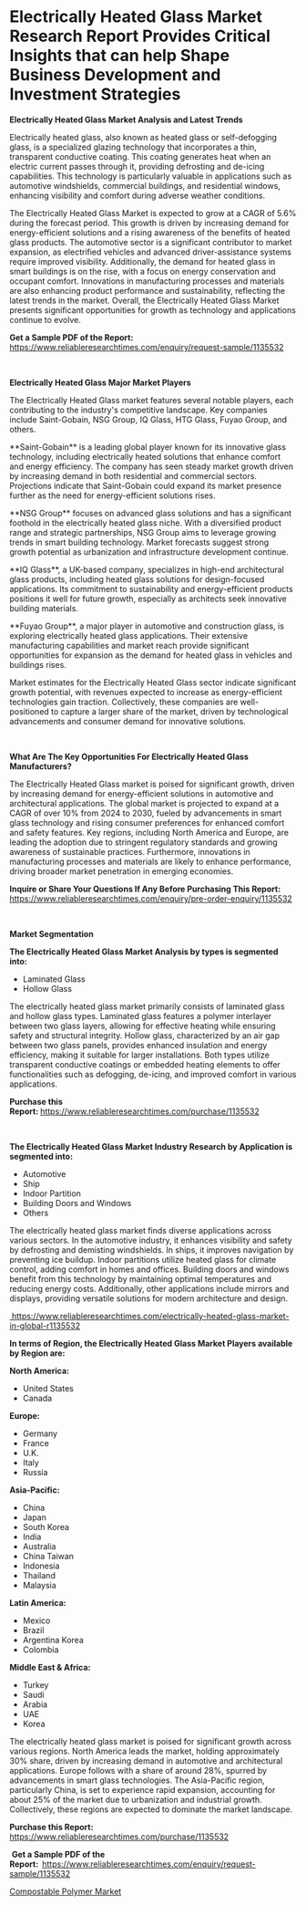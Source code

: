 <p><h1>Electrically Heated Glass Market Research Report Provides Critical Insights that can help Shape Business Development and Investment Strategies</h1></p><p><strong>Electrically Heated Glass Market Analysis and Latest Trends</strong></p>
<p><p>Electrically heated glass, also known as heated glass or self-defogging glass, is a specialized glazing technology that incorporates a thin, transparent conductive coating. This coating generates heat when an electric current passes through it, providing defrosting and de-icing capabilities. This technology is particularly valuable in applications such as automotive windshields, commercial buildings, and residential windows, enhancing visibility and comfort during adverse weather conditions.</p><p>The Electrically Heated Glass Market is expected to grow at a CAGR of 5.6% during the forecast period. This growth is driven by increasing demand for energy-efficient solutions and a rising awareness of the benefits of heated glass products. The automotive sector is a significant contributor to market expansion, as electrified vehicles and advanced driver-assistance systems require improved visibility. Additionally, the demand for heated glass in smart buildings is on the rise, with a focus on energy conservation and occupant comfort. Innovations in manufacturing processes and materials are also enhancing product performance and sustainability, reflecting the latest trends in the market. Overall, the Electrically Heated Glass Market presents significant opportunities for growth as technology and applications continue to evolve.</p></p>
<p><strong>Get a Sample PDF of the Report:&nbsp;</strong> <a href="https://www.reliableresearchtimes.com/enquiry/request-sample/1135532?utm_campaign=2646&utm_medium=2&utm_source=Github&utm_content=ia&utm_term=01042025&utm_id=electrically-heated-glass">https://www.reliableresearchtimes.com/enquiry/request-sample/1135532</a></p>
<p>&nbsp;</p>
<p><strong>Electrically Heated Glass Major Market Players</strong></p>
<p><p>The Electrically Heated Glass market features several notable players, each contributing to the industry's competitive landscape. Key companies include Saint-Gobain, NSG Group, IQ Glass, HTG Glass, Fuyao Group, and others. </p><p>**Saint-Gobain** is a leading global player known for its innovative glass technology, including electrically heated solutions that enhance comfort and energy efficiency. The company has seen steady market growth driven by increasing demand in both residential and commercial sectors. Projections indicate that Saint-Gobain could expand its market presence further as the need for energy-efficient solutions rises.</p><p>**NSG Group** focuses on advanced glass solutions and has a significant foothold in the electrically heated glass niche. With a diversified product range and strategic partnerships, NSG Group aims to leverage growing trends in smart building technology. Market forecasts suggest strong growth potential as urbanization and infrastructure development continue.</p><p>**IQ Glass**, a UK-based company, specializes in high-end architectural glass products, including heated glass solutions for design-focused applications. Its commitment to sustainability and energy-efficient products positions it well for future growth, especially as architects seek innovative building materials.</p><p>**Fuyao Group**, a major player in automotive and construction glass, is exploring electrically heated glass applications. Their extensive manufacturing capabilities and market reach provide significant opportunities for expansion as the demand for heated glass in vehicles and buildings rises.</p><p>Market estimates for the Electrically Heated Glass sector indicate significant growth potential, with revenues expected to increase as energy-efficient technologies gain traction. Collectively, these companies are well-positioned to capture a larger share of the market, driven by technological advancements and consumer demand for innovative solutions.</p></p>
<p>&nbsp;</p>
<p><strong>What Are The Key Opportunities For Electrically Heated Glass Manufacturers?</strong></p>
<p><p>The Electrically Heated Glass market is poised for significant growth, driven by increasing demand for energy-efficient solutions in automotive and architectural applications. The global market is projected to expand at a CAGR of over 10% from 2024 to 2030, fueled by advancements in smart glass technology and rising consumer preferences for enhanced comfort and safety features. Key regions, including North America and Europe, are leading the adoption due to stringent regulatory standards and growing awareness of sustainable practices. Furthermore, innovations in manufacturing processes and materials are likely to enhance performance, driving broader market penetration in emerging economies.</p></p>
<p><strong>Inquire or Share Your Questions If Any Before Purchasing This Report:</strong> <a href="https://www.reliableresearchtimes.com/enquiry/pre-order-enquiry/1135532?utm_campaign=2646&utm_medium=2&utm_source=Github&utm_content=ia&utm_term=01042025&utm_id=electrically-heated-glass">https://www.reliableresearchtimes.com/enquiry/pre-order-enquiry/1135532</a></p>
<p>&nbsp;</p>
<p><strong>Market Segmentation</strong></p>
<p><strong>The Electrically Heated Glass Market Analysis by types is segmented into:</strong></p>
<p><ul><li>Laminated Glass</li><li>Hollow Glass</li></ul></p>
<p><p>The electrically heated glass market primarily consists of laminated glass and hollow glass types. Laminated glass features a polymer interlayer between two glass layers, allowing for effective heating while ensuring safety and structural integrity. Hollow glass, characterized by an air gap between two glass panels, provides enhanced insulation and energy efficiency, making it suitable for larger installations. Both types utilize transparent conductive coatings or embedded heating elements to offer functionalities such as defogging, de-icing, and improved comfort in various applications.</p></p>
<p><strong>Purchase this Report:&nbsp;</strong><a href="https://www.reliableresearchtimes.com/purchase/1135532?utm_campaign=2646&utm_medium=2&utm_source=Github&utm_content=ia&utm_term=01042025&utm_id=electrically-heated-glass">https://www.reliableresearchtimes.com/purchase/1135532</a></p>
<p>&nbsp;</p>
<p><strong>The Electrically Heated Glass Market Industry Research by Application is segmented into:</strong></p>
<p><ul><li>Automotive</li><li>Ship</li><li>Indoor Partition</li><li>Building Doors and Windows</li><li>Others</li></ul></p>
<p><p>The electrically heated glass market finds diverse applications across various sectors. In the automotive industry, it enhances visibility and safety by defrosting and demisting windshields. In ships, it improves navigation by preventing ice buildup. Indoor partitions utilize heated glass for climate control, adding comfort in homes and offices. Building doors and windows benefit from this technology by maintaining optimal temperatures and reducing energy costs. Additionally, other applications include mirrors and displays, providing versatile solutions for modern architecture and design.</p></p>
<p><a href="https://www.reliableresearchtimes.com/electrically-heated-glass-market-in-global-r1135532?utm_campaign=2646&utm_medium=2&utm_source=Github&utm_content=ia&utm_term=01042025&utm_id=electrically-heated-glass">&nbsp;https://www.reliableresearchtimes.com/electrically-heated-glass-market-in-global-r1135532</a></p>
<p><strong>In terms of Region, the Electrically Heated Glass Market Players available by Region are:</strong></p>
<p>
    <p> <strong> North America: </strong>
        <ul>
            <li>United States</li>
            <li>Canada</li>
        </ul>
        </p> 
    <p> <strong> Europe: </strong>
        <ul>
            <li>Germany</li>
            <li>France</li>
            <li>U.K.</li>
            <li>Italy</li>
            <li>Russia</li>
        </ul>
        </p> 
    <p> <strong> Asia-Pacific: </strong>
        <ul>
            <li>China</li>
            <li>Japan</li>
            <li>South Korea</li>
            <li>India</li>
            <li>Australia</li>
            <li>China Taiwan</li>
            <li>Indonesia</li>
            <li>Thailand</li>
            <li>Malaysia</li>
        </ul>
        </p> 
    <p> <strong> Latin America: </strong>
        <ul>
            <li>Mexico</li>
            <li>Brazil</li>
            <li>Argentina Korea</li>
            <li>Colombia</li>
        </ul>
        </p> 
    <p> <strong> Middle East & Africa: </strong>
        <ul>
            <li>Turkey</li>
            <li>Saudi</li>
            <li>Arabia</li>
            <li>UAE</li>
            <li>Korea</li>
        </ul>
    </p>
    </p>
<p><p>The electrically heated glass market is poised for significant growth across various regions. North America leads the market, holding approximately 30% share, driven by increasing demand in automotive and architectural applications. Europe follows with a share of around 28%, spurred by advancements in smart glass technologies. The Asia-Pacific region, particularly China, is set to experience rapid expansion, accounting for about 25% of the market due to urbanization and industrial growth. Collectively, these regions are expected to dominate the market landscape.</p></p>
<p><strong>Purchase this Report: </strong><a href="https://www.reliableresearchtimes.com/purchase/1135532?utm_campaign=2646&utm_medium=2&utm_source=Github&utm_content=ia&utm_term=01042025&utm_id=electrically-heated-glass">https://www.reliableresearchtimes.com/purchase/1135532</a></p>
<p>&nbsp;<strong>Get a Sample PDF of the Report:&nbsp;&nbsp;</strong><a href="https://www.reliableresearchtimes.com/enquiry/request-sample/1135532?utm_campaign=2646&utm_medium=2&utm_source=Github&utm_content=ia&utm_term=01042025&utm_id=electrically-heated-glass">https://www.reliableresearchtimes.com/enquiry/request-sample/1135532</a></p>
<p><strong></strong></p>
<p><p><a href="https://github.com/sadimsamid/Market-Research-Report-List-1/blob/main/compostable-polymer-market.md?utm_campaign=2646&utm_medium=2&utm_source=Github&utm_content=ia&utm_term=01042025&utm_id=electrically-heated-glass">Compostable Polymer Market</a></p></p>